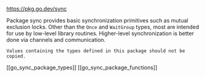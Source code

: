 
https://pkg.go.dev/sync

Package sync provides basic synchronization primitives such as mutual exclusion locks. Other than the `Once` and `WaitGroup` types, most are intended for use by low-level library routines. Higher-level synchronization is better done via channels and communication.

`Values containing the types defined in this package should not be copied.`

[[go_sync_package_types]]
[[go_sync_package_functions]]